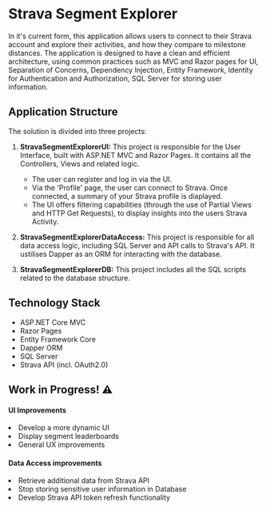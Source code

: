 # Strava Segment Explorer

In it's current form, this application allows users to connect to their Strava account and explore their activities, and how they compare to milestone distances. The application is designed to have a clean and efficient architecture, using common practices such as MVC and Razor pages for UI, Separation of Concerns, Dependency Injection, Entity Framework, Identity for Authentication and Authorization, SQL Server for storing user information. 

## Application Structure

The solution is divided into three projects:

1. **StravaSegmentExplorerUI:** This project is responsible for the User Interface, built with ASP.NET MVC and Razor Pages. It contains all the Controllers, Views and related logic.

    - The user can register and log in via the UI.
    - Via the 'Profile' page, the user can connect to Strava. Once connected, a summary of your Strava profile is diaplayed. 
    - The UI offers filtering capabilities (through the use of Partial Views and HTTP Get Requests), to display insights into the users Strava Activity.

2. **StravaSegmentExplorerDataAccess:** This project is responsible for all data access logic, including SQL Server and API calls to Strava's API. It ustilises Dapper as an ORM for interacting with the database.

3. **StravaSegmentExplorerDB:** This project includes all the SQL scripts related to the database structure.




## Technology Stack

- ASP.NET Core MVC
- Razor Pages
- Entity Framework Core
- Dapper ORM
- SQL Server
- Strava API (incl. OAuth2.0)


<H2> Work in Progress! ⚠️</H2>

<h4>UI Improvements</h4>

<li>Develop a more dynamic UI</li>
<li>Display segment leaderboards</li>
<li>General UX improvements</li>

<h4> Data Access  improvements</h4>
<li>Retrieve additional data from Strava API</li>
<li>Stop storing sensitive user information in Database</li>
<li>Develop Strava API token refresh functionality</li>
